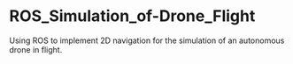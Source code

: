 # ROS_Simulation_of-Drone_Flight
Using ROS to implement 2D navigation for the simulation of an autonomous drone in flight.

